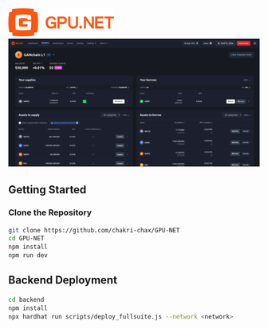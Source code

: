 
![alt text](src/gpulogo.svg)
![alt text](src/gpuUI.png)
---

## Getting Started

### Clone the Repository
```bash
git clone https://github.com/chakri-chax/GPU-NET
cd GPU-NET
npm install
npm run dev
```

## Backend Deployment

```bash
cd backend
npm install
npx hardhat run scripts/deploy_fullsuite.js --network <network>
```